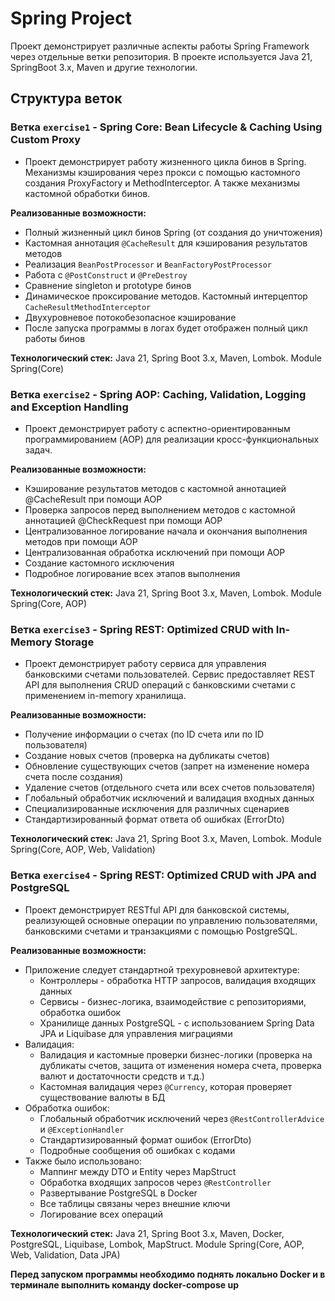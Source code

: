 # Spring Project

Проект демонстрирует различные аспекты работы Spring Framework через отдельные ветки репозитория.
В проекте используется Java 21, SpringBoot 3.x, Maven и другие технологии.

## Структура веток

### Ветка `exercise1` - Spring Core: Bean Lifecycle & Caching Using Custom Proxy

- Проект демонстрирует работу жизненного цикла бинов в Spring. Механизмы кэширования через прокси с помощью кастомного
  создания ProxyFactory и MethodInterceptor. А также механизмы кастомной обработки бинов.

**Реализованные возможности:**

- Полный жизненный цикл бинов Spring (от создания до уничтожения)
- Кастомная аннотация `@CacheResult` для кэширования результатов методов
- Реализация `BeanPostProcessor` и `BeanFactoryPostProcessor`
- Работа с `@PostConstruct` и `@PreDestroy`
- Сравнение singleton и prototype бинов
- Динамическое проксирование методов. Кастомный интерцептор `CacheResultMethodInterceptor`
- Двухуровневое потокобезопасное кэширование
- После запуска программы в логах будет отображен полный цикл работы бинов

**Технологический стек:**
Java 21, Spring Boot 3.x, Maven, Lombok. Module Spring(Core)

### Ветка `exercise2` - Spring AOP: Caching, Validation, Logging and Exception Handling

- Проект демонстрирует работу с аспектно-ориентированным программированием (AOP) для реализации кросс-функциональных
  задач.

**Реализованные возможности:**

- Кэширование результатов методов с кастомной аннотацией @CacheResult при помощи AOP
- Проверка запросов перед выполнением методов с кастомной аннотацией @CheckRequest при помощи AOP
- Централизованное логирование начала и окончания выполнения методов при помощи AOP
- Централизованная обработка исключений при помощи AOP
- Создание кастомного исключения
- Подробное логирование всех этапов выполнения

**Технологический стек:**
Java 21, Spring Boot 3.x, Maven, Lombok. Module Spring(Core, AOP)

### Ветка `exercise3` - Spring REST: Optimized CRUD with In-Memory Storage

- Проект демонстрирует работу сервиса для управления банковскими счетами пользователей. Сервис предоставляет REST API
  для выполнения CRUD операций с банковскими счетами с применением in-memory хранилища.

**Реализованные возможности:**

- Получение информации о счетах (по ID счета или по ID пользователя)
- Создание новых счетов (проверка на дубликаты счетов)
- Обновление существующих счетов (запрет на изменение номера счета после создания)
- Удаление счетов (отдельного счета или всех счетов пользователя)
- Глобальный обработчик исключений и валидация входных данных
- Специализированные исключения для различных сценариев
- Стандартизированный формат ответа об ошибках (ErrorDto)

**Технологический стек:**
Java 21, Spring Boot 3.x, Maven, Lombok. Module Spring(Core, AOP, Web, Validation)

### Ветка `exercise4` - Spring REST: Optimized CRUD with JPA and PostgreSQL

- Проект демонстрирует RESTful API для банковской системы, реализующей основные операции по управлению пользователями,
  банковскими
  счетами и транзакциями c помощью PostgreSQL.

**Реализованные возможности:**

- Приложение следует стандартной трехуровневой архитектуре:
    - Контроллеры - обработка HTTP запросов, валидация входящих данных
    - Сервисы - бизнес-логика, взаимодействие с репозиториями, обработка ошибок
    - Хранилище данных PostgreSQL - с использованием Spring Data JPA и Liquibase для управления миграциями
- Валидация:
    - Валидация и кастомные проверки бизнес-логики (проверка на дубликаты счетов, защита от изменения номера счета,
      проверка валют и достаточности средств и т.д.)
    - Кастомная валидация через `@Currency`, которая проверяет существование валюты в БД
- Обработка ошибок:
    - Глобальный обработчик исключений через `@RestControllerAdvice` и `@ExceptionHandler`
    - Стандартизированный формат ошибок (ErrorDto)
    - Подробные сообщения об ошибках с кодами
- Также было использовано:
    - Маппинг между DTO и Entity через MapStruct
    - Обработка входящих запросов через `@RestController`
    - Развертывание PostgreSQL в Docker
    - Все таблицы связаны через внешние ключи
    - Логирование всех операций

**Технологический стек:**
  Java 21, Spring Boot 3.x, Maven, Docker, PostgreSQL, Liquibase, Lombok, MapStruct. Module Spring(Core, AOP, Web, Validation, Data JPA)

**Перед запуском программы необходимо поднять локально Docker и в терминале выполнить команду docker-compose up**